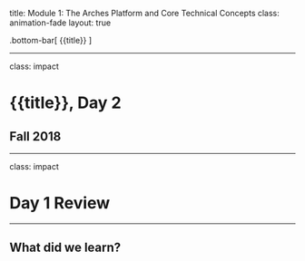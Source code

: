 title: Module 1: The Arches Platform and Core Technical Concepts
class: animation-fade
layout: true

<!-- This slide will serve as the base layout for all your slides -->
.bottom-bar[
  {{title}}
]

---

class: impact

# {{title}}, Day 2
## Fall 2018

---

class: impact

# Day 1 Review

---

## What did we learn?
<!-- [module 2 slides](module-2.html) -->

